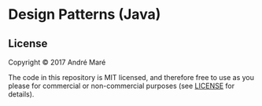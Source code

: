 # Design Patterns (Java)


## License

Copyright © 2017 André Maré

The code in this repository is MIT licensed, and therefore free to use as you
please for commercial or non-commercial purposes (see [LICENSE](LICENSE) for
details).
